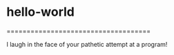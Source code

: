 # hello-world
====================================

I laugh in the face of your pathetic attempt at a program!
